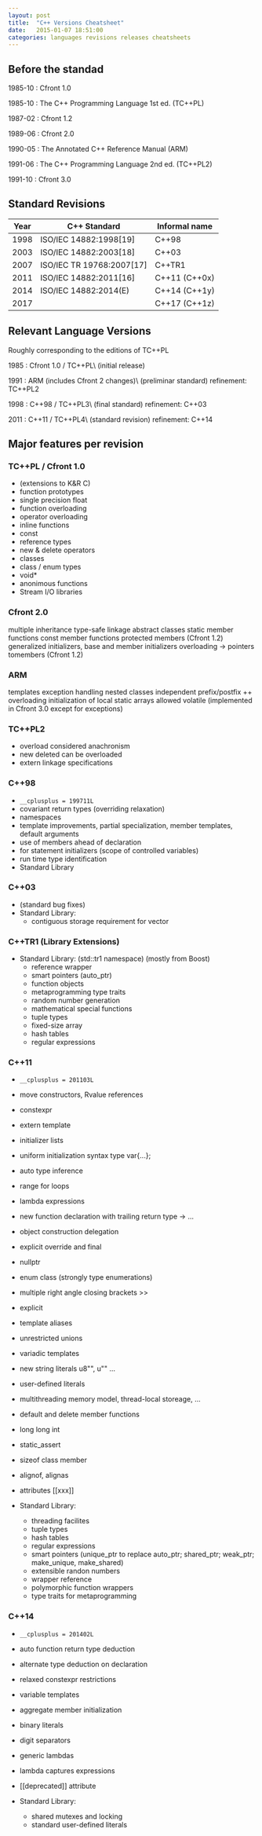 ```yaml
---
layout: post
title:  "C++ Versions Cheatsheet"
date:   2015-01-07 18:51:00
categories: languages revisions releases cheatsheets
---
```


## Before the standad

1985-10
: Cfront 1.0

1985-10
: The C++ Programming Language 1st ed. (TC++PL)

1987-02
: Cfront 1.2

1989-06
: Cfront 2.0

1990-05
: The Annotated C++ Reference Manual (ARM)

1991-06
: The C++ Programming Language 2nd ed. (TC++PL2)

1991-10
: Cfront 3.0

## Standard Revisions

| Year | C++ Standard              | Informal name    |
|------|---------------------------|------------------|
| 1998 | ISO/IEC 14882:1998[19]    | C++98            |
| 2003 | ISO/IEC 14882:2003[18]    | C++03            |
| 2007 | ISO/IEC TR 19768:2007[17] | C++TR1           |
| 2011 | ISO/IEC 14882:2011[16]    | C++11    (C++0x) |
| 2014 | ISO/IEC 14882:2014(E)     | C++14    (C++1y) |
| 2017 |                           | C++17    (C++1z) |

## Relevant Language Versions

Roughly corresponding to the editions of TC++PL

1985
: Cfront 1.0 / TC++PL\\
  (initial release)

1991
: ARM (includes Cfront 2 changes)\\
  (preliminar standard)   refinement: TC++PL2

1998
: C++98 / TC++PL3\\
  (final standard)        refinement: C++03

2011
: C++11 / TC++PL4\\
  (standard revision)     refinement: C++14


## Major features per revision

### TC++PL / Cfront 1.0

* (extensions to K&R C)
* function prototypes
* single precision float
* function overloading
* operator overloading
* inline functions
* const
* reference types
* new & delete operators
* classes
* class / enum types
* void*
* anonimous functions
* Stream I/O libraries


### Cfront 2.0

  multiple inheritance
  type-safe linkage
  abstract classes
  static member functions
  const member functions
  protected members (Cfront 1.2)
  generalized initializers, base and member initializers
  overloading ->
  pointers tomembers (Cfront 1.2)

### ARM

  templates
  exception handling
  nested classes
  independent prefix/postfix ++ overloading
  initialization of local static arrays allowed
  volatile
  (implemented in Cfront 3.0 except for exceptions)

### TC++PL2

* overload considered anachronism
* new deleted can be overloaded
* extern linkage specifications

### C++98

* `__cplusplus = 199711L`
* covariant return types (overriding relaxation)
* namespaces
* template improvements, partial specialization, member templates, default arguments
* use of members ahead of declaration
* for statement initializers (scope of controlled variables)
* run time type identification
* Standard Library

### C++03

* (standard bug fixes)
* Standard Library:
    - contiguous storage requirement for vector

### C++TR1 (Library Extensions)

* Standard Library: (std::tr1 namespace) (mostly from Boost)
  - reference wrapper
  - smart pointers (auto_ptr)
  - function objects
  - metaprogramming type traits
  - random number generation
  - mathematical special functions
  - tuple types
  - fixed-size array
  - hash tables
  - regular expressions

### C++11

* `__cplusplus = 201103L`
* move constructors, Rvalue references
* constexpr
* extern template
* initializer lists
* uniform initialization syntax type var{...};
* auto type inference
* range for loops
* lambda expressions
* new function declaration with trailing return type -> ...
* object construction delegation
* explicit override and final
* nullptr
* enum class (strongly type enumerations)
* multiple right angle closing brackets >>
* explicit
* template aliases
* unrestricted unions
* variadic templates
* new string literals u8"", u"" ...
* user-defined literals
* multithreading memory model, thread-local storeage, ...
* default and delete member functions
* long long int
* static_assert
* sizeof class member
* alignof, alignas
* attributes [[xxx]]

* Standard Library:
  - threading facilites
  - tuple types
  - hash tables
  - regular expressions
  - smart pointers (unique_ptr to replace auto_ptr; shared_ptr; weak_ptr; make_unique, make_shared)
  - extensible randon numbers
  - wrapper reference
  - polymorphic function wrappers  
  - type traits for metaprogramming

### C++14

* `__cplusplus = 201402L`
* auto function return type deduction
* alternate type deduction on declaration
* relaxed constexpr restrictions
* variable templates
* aggregate member initialization
* binary literals
* digit separators
* generic lambdas
* lambda captures expressions
* [[deprecated]] attribute

* Standard Library:
  - shared mutexes and locking
  - standard user-defined literals
